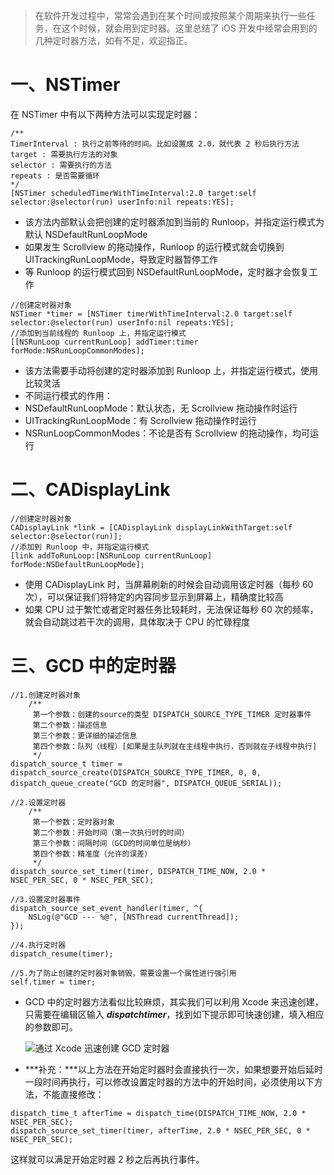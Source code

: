 > 在软件开发过程中，常常会遇到在某个时间或按照某个周期来执行一些任务，在这个时候，就会用到定时器。这里总结了 iOS 开发中经常会用到的几种定时器方法，如有不足，欢迎指正。

# 一、NSTimer

在 NSTimer 中有以下两种方法可以实现定时器：

```
/**
TimerInterval : 执行之前等待的时间。比如设置成 2.0，就代表 2 秒后执行方法
target : 需要执行方法的对象
selector : 需要执行的方法
repeats : 是否需要循环
*/
[NSTimer scheduledTimerWithTimeInterval:2.0 target:self selector:@selector(run) userInfo:nil repeats:YES];
```

- 该方法内部默认会把创建的定时器添加到当前的 Runloop，并指定运行模式为默认 NSDefaultRunLoopMode
- 如果发生 Scrollview 的拖动操作，Runloop 的运行模式就会切换到 UITrackingRunLoopMode，导致定时器暂停工作
- 等 Runloop 的运行模式回到 NSDefaultRunLoopMode，定时器才会恢复工作

```
//创建定时器对象
NSTimer *timer = [NSTimer timerWithTimeInterval:2.0 target:self selector:@selector(run) userInfo:nil repeats:YES];
//添加到当前线程的 Runloop 上，并指定运行模式
[[NSRunLoop currentRunLoop] addTimer:timer forMode:NSRunLoopCommonModes];
```

- 该方法需要手动将创建的定时器添加到 Runloop 上，并指定运行模式，使用比较灵活
- 不同运行模式的作用：
 - NSDefaultRunLoopMode：默认状态，无 Scrollview 拖动操作时运行
 - UITrackingRunLoopMode：有 Scrollview 拖动操作时运行
 - NSRunLoopCommonModes：不论是否有  Scrollview 的拖动操作，均可运行

# 二、CADisplayLink

```
//创建定时器对象
CADisplayLink *link = [CADisplayLink displayLinkWithTarget:self selector:@selector(run)];
//添加到 Runloop 中，并指定运行模式
[link addToRunLoop:[NSRunLoop currentRunLoop] forMode:NSDefaultRunLoopMode];
```

- 使用 CADisplayLink 时，当屏幕刷新的时候会自动调用该定时器（每秒 60 次），可以保证我们将特定的内容同步显示到屏幕上，精确度比较高
- 如果 CPU 过于繁忙或者定时器任务比较耗时，无法保证每秒 60 次的频率，就会自动跳过若干次的调用，具体取决于 CPU 的忙碌程度

# 三、GCD 中的定时器

```
//1.创建定时器对象
    /**
     第一个参数：创建的source的类型 DISPATCH_SOURCE_TYPE_TIMER 定时器事件
     第二个参数：描述信息
     第三个参数：更详细的描述信息
     第四个参数：队列（线程）[如果是主队列就在主线程中执行，否则就在子线程中执行]
     */
dispatch_source_t timer = dispatch_source_create(DISPATCH_SOURCE_TYPE_TIMER, 0, 0, dispatch_queue_create("GCD 的定时器", DISPATCH_QUEUE_SERIAL));
    
//2.设置定时器
    /**
     第一个参数：定时器对象
     第二个参数：开始时间（第一次执行时的时间）
     第三个参数：间隔时间（GCD的时间单位是纳秒）
     第四个参数：精准度（允许的误差）
     */
dispatch_source_set_timer(timer, DISPATCH_TIME_NOW, 2.0 * NSEC_PER_SEC, 0 * NSEC_PER_SEC);
    
//3.设置定时器事件
dispatch_source_set_event_handler(timer, ^{
    NSLog(@"GCD --- %@", [NSThread currentThread]);
});
    
//4.执行定时器
dispatch_resume(timer);
    
//5.为了防止创建的定时器对象销毁，需要设置一个属性进行强引用
self.timer = timer;
```

- GCD 中的定时器方法看似比较麻烦，其实我们可以利用 Xcode 来迅速创建，只需要在编辑区输入 ***dispatchtimer***，找到如下提示即可快速创建，填入相应的参数即可。

  ![通过 Xcode 迅速创建 GCD 定时器](https://tva1.sinaimg.cn/large/006y8mN6gy1g8qtuf6ozoj30pq02ewha.jpg)
  
- ***补充：***以上方法在开始定时器时会直接执行一次，如果想要开始后延时一段时间再执行，可以修改设置定时器的方法中的开始时间，必须使用以下方法，不能直接修改：

 ```
 dispatch_time_t afterTime = dispatch_time(DISPATCH_TIME_NOW, 2.0 * NSEC_PER_SEC);
 dispatch_source_set_timer(timer, afterTime, 2.0 * NSEC_PER_SEC, 0 * NSEC_PER_SEC);
 ```

 这样就可以满足开始定时器 2 秒之后再执行事件。
